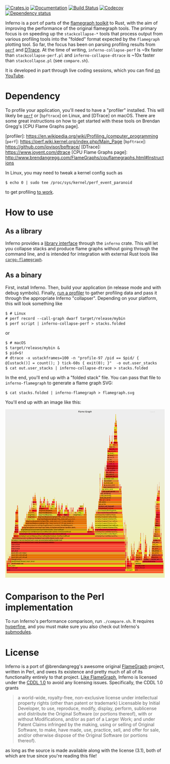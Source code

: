 [![Crates.io](https://img.shields.io/crates/v/inferno.svg)](https://crates.io/crates/inferno)
[![Documentation](https://docs.rs/inferno/badge.svg)](https://docs.rs/inferno/)
[![Build Status](https://travis-ci.com/jonhoo/inferno.svg?branch=master)](https://travis-ci.com/jonhoo/inferno)
[![Codecov](https://codecov.io/github/jonhoo/inferno/coverage.svg?branch=master)](https://codecov.io/gh/jonhoo/inferno)
[![Dependency status](https://deps.rs/repo/github/jonhoo/inferno/status.svg)](https://deps.rs/repo/github/jonhoo/inferno)

Inferno is a port of parts of the [flamegraph
toolkit](http://www.brendangregg.com/flamegraphs.html) to Rust, with the
aim of improving the performance of the original flamegraph tools. The
primary focus is on speeding up the `stackcollapse-*` tools that process
output from various profiling tools into the "folded" format expected by
the `flamegraph` plotting tool. So far, the focus has been on parsing
profiling results from
[`perf`](https://perf.wiki.kernel.org/index.php/Main_Page) and
[DTrace](https://www.joyent.com/dtrace). At the time of writing,
`inferno-collapse-perf` is ~9x faster than `stackcollapse-perf.pl` and
`inferno-collapse-dtrace` is ~10x faster than `stackcollapse.pl` (see
`compare.sh`).

It is developed in part through live coding sessions, which you can find
[on YouTube](https://www.youtube.com/watch?v=jTpK-bNZiA4&list=PLqbS7AVVErFimAvMW-kIJUwxpPvcPBCsz).

# Dependency

To profile your application, you'll need to have a "profiler" installed.
This will likely be [`perf`]() or [`bpftrace`] on Linux, and [DTrace] on
macOS. There are some great instructions on how to get started with
these tools on Brendan Gregg's [CPU Flame Graphs page].

  [profiler]: https://en.wikipedia.org/wiki/Profiling_(computer_programming
  [`perf`]: https://perf.wiki.kernel.org/index.php/Main_Page
  [`bpftrace`]: https://github.com/iovisor/bpftrace/
  [DTrace]: https://www.joyent.com/dtrace
  [CPU Flame Graphs page]: http://www.brendangregg.com/FlameGraphs/cpuflamegraphs.html#Instructions

In Linux, you may need to tweak a kernel config such as
```console
$ echo 0 | sudo tee /proc/sys/kernel/perf_event_paranoid
```
to get profiling [to work](https://unix.stackexchange.com/a/14256).

# How to use

## As a library

Inferno provides a [library interface](https://docs.rs/inferno/) through
the `inferno` crate. This will let you collapse stacks and produce flame
graphs without going through the command line, and is intended for
integration with external Rust tools like [`cargo-flamegraph`].

  [`cargo-flamegraph`]: https://github.com/ferrous-systems/cargo-flamegraph

## As a binary

First, install Inferno. Then, build your application (in release mode
and with debug symbols). Finally, [run a profiler] to gather
profiling data and pass it through the appropriate Inferno "collapser".
Depending on your platform, this will look something like

  [run a profiler]: http://www.brendangregg.com/FlameGraphs/cpuflamegraphs.html#Instructions

```console
$ # Linux
# perf record --call-graph dwarf target/release/mybin
$ perf script | inferno-collapse-perf > stacks.folded
```

or

```console
$ # macOS
$ target/release/mybin &
$ pid=$!
# dtrace -x ustackframes=100 -n "profile-97 /pid == $pid/ { @[ustack()] = count(); } tick-60s { exit(0); }"  -o out.user_stacks
$ cat out.user_stacks | inferno-collapse-dtrace > stacks.folded
```

In the end, you'll end up with a "folded stack" file. You can pass that
file to `inferno-flamegraph` to generate a flame graph SVG:

```console
$ cat stacks.folded | inferno-flamegraph > flamegraph.svg
```

You'll end up with an image like this:

[![colorized flamegraph output](tests/data/flamegraph/example-perf-stacks/example-perf-stacks.svg)](tests/data/flamegraph/example-perf-stacks/example-perf-stacks.svg)

# Comparison to the Perl implementation

To run Inferno's performance comparison, run `./compare.sh`.
It requires [hyperfine](https://github.com/sharkdp/hyperfine), and you
must make sure you also check out Inferno's
[submodules](https://github.blog/2016-02-01-working-with-submodules/).

# License

Inferno is a port of @brendangregg's awesome original
[FlameGraph](https://github.com/brendangregg/FlameGraph) project,
written in Perl, and owes its existence and pretty much of all of its
functionality entirely to that project. [Like
FlameGraph](https://github.com/brendangregg/FlameGraph/commit/76719a446d6091c88434489cc99d6355c3c3ef41),
Inferno is licensed under the [CDDL
1.0](https://opensource.org/licenses/CDDL-1.0) to avoid any licensing
issues. Specifically, the CDDL 1.0 grants

> a world-wide, royalty-free, non-exclusive license under intellectual
> property rights (other than patent or trademark) Licensable by Initial
> Developer, to use, reproduce, modify, display, perform, sublicense and
> distribute the Original Software (or portions thereof), with or
> without Modifications, and/or as part of a Larger Work; and under
> Patent Claims infringed by the making, using or selling of Original
> Software, to make, have made, use, practice, sell, and offer for sale,
> and/or otherwise dispose of the Original Software (or portions
> thereof).

as long as the source is made available along with the license (3.1),
both of which are true since you're reading this file!
